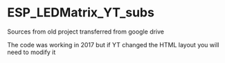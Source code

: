 # ESP_LEDMatrix_YT_subs

Sources from old project transferred from google drive

The code was working in 2017 but if YT changed the HTML layout you will need to modify it
